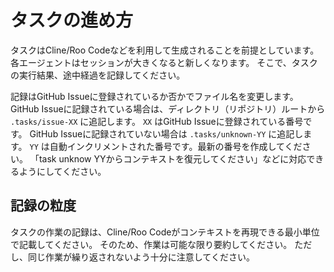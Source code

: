# タスクの進め方

タスクはCline/Roo Codeなどを利用して生成されることを前提としています。
各エージェントはセッションが大きくなると新しくなります。
そこで、タスクの実行結果、途中経過を記録してください。

記録はGitHub Issueに登録されているか否かでファイル名を変更します。
GitHub Issueに記録されている場合は、ディレクトリ（リポジトリ）ルートから `.tasks/issue-XX` に追記します。
`XX` はGitHub Issueに登録されている番号です。
GitHub Issueに記録されていない場合は `.tasks/unknown-YY` に追記します。
`YY` は自動インクリメントされた番号です。最新の番号を作成してください。
「task unknow YYからコンテキストを復元してください」などに対応できるようにしてください。

## 記録の粒度

タスクの作業の記録は、Cline/Roo Codeがコンテキストを再現できる最小単位で記載してください。
そのため、作業は可能な限り要約してください。
ただし、同じ作業が繰り返されないよう十分に注意してください。
